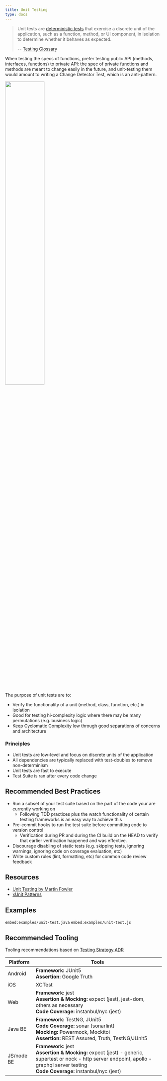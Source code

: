 ```yaml
---
title: Unit Testing
type: docs
---
```


> Unit tests are [deterministic tests](glossary#deterministic-test) that exercise a discrete unit of the application, such as a function, method, or UI component, in isolation to determine whether it behaves as expected.
>
> -- [Testing Glossary](glossary#unit-test)

When testing the specs of functions, prefer testing public API (methods, interfaces, functions) to private API: the spec of private functions and methods are meant to change easily in the future, and unit-testing them would amount to writing a Change Detector Test, which is an anti-pattern.

<img src="images/unit-test.png" width="50%" />

The purpose of unit tests are to:

- Verify the functionality of a unit (method, class, function, etc.) in isolation
- Good for testing hi-complexity logic where there may be many permutations (e.g. business logic)
- Keep Cyclomatic Complexity low through good separations of concerns and architecture

### Principles

- Unit tests are low-level and focus on discrete units of the application
- All dependencies are typically replaced with test-doubles to remove non-determinism
- Unit tests are fast to execute
- Test Suite is ran after every code change

## Recommended Best Practices

- Run a subset of your test suite based on the part of the code your are currently working on
  - Following TDD practices plus the watch functionality of certain testing frameworks is an easy way to achieve this
- Pre-commit hooks to run the test suite before committing code to version control
  - Verification during PR and during the CI build on the HEAD to verify that earlier verification happened and was effective.
- Discourage disabling of static tests (e.g. skipping tests, ignoring warnings, ignoring code on coverage evaluation, etc)
- Write custom rules (lint, formatting, etc) for common code review feedback

## Resources

- [Unit Testing by Martin Fowler](https://martinfowler.com/bliki/UnitTest.html)
- [xUnit Patterns](http://xunitpatterns.com/index.html)

## Examples

<CodeTabs id="unit-test-examples">

`embed:examples/unit-test.java`
`embed:examples/unit-test.js`

</CodeTabs>

## Recommended Tooling

Tooling recommendations based on [Testing Strategy ADR](/adrs/001)

| Platform   | Tools                                                                                                                                                                                                |
| ---------- | ---------------------------------------------------------------------------------------------------------------------------------------------------------------------------------------------------- |
| Android    | **Framework:** JUnit5<br/>**Assertion:** Google Truth                                                                                                                                                |
| iOS        | XCTest                                                                                                                                                                                               |
| Web        | **Framework:** jest<br/>**Assertion & Mocking:** expect (jest), jest-dom, others as necessary<br/>**Code Coverage:** instanbul/nyc (jest)                                                            |
| Java BE    | **Framework:** TestNG, JUnit5<br/>**Code Coverage:** sonar (sonarlint)<br/>**Mocking:** Powermock, Mockitoi<br/>**Assertion:** REST Assured, Truth, TestNG/JUnit5                                    |
| JS/node BE | **Framework:** jest<br/>**Assertion & Mocking:** expect (jest) - generic, supertest or nock - http server endpoint, apollo - graphql server testing<br/>**Code Coverage:** instanbul/nyc (jest)<br/> |

